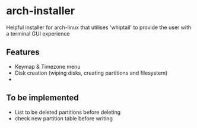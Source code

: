 # arch-installer

Helpful installer for arch-linux that utilises 'whiptail' to provide the user with a terminal GUI experience

## Features

- Keymap & Timezone menu
- Disk creation (wiping disks, creating partitions and filesystem)
- 

## To be implemented

- List to be deleted partitions before deleting
- check new partition table before writing
